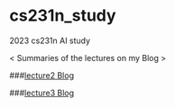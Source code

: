 # cs231n_study
2023 cs231n AI study

< Summaries of the lectures on my Blog >

###[lecture2 Blog](https://helloparzival.tistory.com/entry/Computer-Vision-cs231n-lecture2-Image-Classification)

###[lecture3 Blog](https://helloparzival.tistory.com/entry/Computer-Vision-cs231n-lecture3-Loss-Functions-and-Optimization-1)

